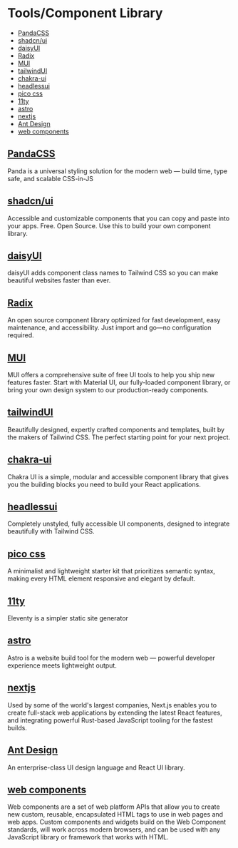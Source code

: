 # Tools/Component Library
- [PandaCSS](#pandacss)
- [shadcn/ui](#shadcnui)
- [daisyUI](#daisyui)
- [Radix](#radix)
- [MUI](#mui)
- [tailwindUI](#tailwindui)
- [chakra-ui](#chakra-ui)
- [headlessui](#headlessui)
- [pico css](#pico-css)
- [11ty](#11ty)
- [astro](#astro)
- [nextjs](#nextjs)
- [Ant Design](#ant-design)
- [web components](web-components)

## [PandaCSS](https://panda-css.com/)
Panda is a universal styling solution for the modern web —
build time, type safe, and scalable CSS-in-JS

## [shadcn/ui](https://ui.shadcn.com/)
Accessible and customizable components that you can copy and paste into your apps. Free. Open Source. Use this to build your own component library.

## [daisyUI](https://daisyui.com/)
daisyUI adds component class names to Tailwind CSS
so you can make beautiful websites faster than ever.

## [Radix](https://www.radix-ui.com/)
An open source component library optimized for fast development, easy maintenance, and accessibility. Just import and go—no configuration required.

## [MUI](https://mui.com/)
MUI offers a comprehensive suite of free UI tools to help you ship new features faster. Start with Material UI, our fully-loaded component library, or bring your own design system to our production-ready components.

## [tailwindUI](https://tailwindui.com/)
Beautifully designed, expertly crafted components and templates, built by the makers of Tailwind CSS. The perfect starting point for your next project.

## [chakra-ui](https://chakra-ui.com/)
Chakra UI is a simple, modular and accessible component library that gives you the building blocks you need to build your React applications.

## [headlessui](https://headlessui.com/)
Completely unstyled, fully accessible UI components, designed to integrate beautifully with Tailwind CSS.

## [pico css](https://picocss.com/)
A minimalist and lightweight starter kit that prioritizes semantic syntax, making every HTML element responsive and elegant by default.

## [11ty](https://www.11ty.dev/)
Eleventy is a simpler static site generator

## [astro](https://astro.build/)
Astro is a website build tool for the modern web —
powerful developer experience meets lightweight output.

## [nextjs](https://nextjs.org/)
Used by some of the world's largest companies, Next.js enables you to create full-stack web applications by extending the latest React features, and integrating powerful Rust-based JavaScript tooling for the fastest builds.

## [Ant Design](https://ant.design/)
An enterprise-class UI design language and React UI library.

## [web components](https://www.webcomponents.org/)
Web components are a set of web platform APIs that allow you to create new custom, reusable, encapsulated HTML tags to use in web pages and web apps. Custom components and widgets build on the Web Component standards, will work across modern browsers, and can be used with any JavaScript library or framework that works with HTML.
